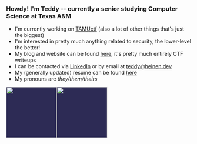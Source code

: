 
### Howdy!  I'm Teddy -- currently a senior studying Computer Science at Texas A&M

- I'm currently working on [TAMUctf](https://github.com/tamuctf/) (also a lot of other things that's just the biggest)
- I'm interested in pretty much anything related to security, the lower-level the better! 
- My blog and website can be found [here](https://teddyheinen.com), it's pretty much entirely CTF writeups
- I can be contacted via [LinkedIn](https://www.linkedin.com/in/teddyheinen/) or by email at [teddy@heinen.dev](mailto:teddy@heinen.dev)
- My (generally updated) resume can be found [here](https://teddyheinen.com/resume.pdf)
- My pronouns are *they/them/theirs*


<a href="https://teddyheinen.com/" class="metrics" ><img style="background-color: #2d2b55;" height="137.3px" src="https://github-readme-stats.tcheinen.vercel.app/api?username=tcheinen&hide_title=true&hide_border=true&show_icons=true&include_all_commits=true&count_private=true&line_height=21&theme=shades-of-purple&rx=0" /><img style="background-color: #2d2b55;" height="137.3px" src="https://github-readme-stats.tcheinen.vercel.app/api/top-langs/?username=tcheinen&hide=html,assembly&hide_title=true&hide_border=true&layout=compact&langs_count=7&exclude_repo=PS-Insurgence,PS-Client-Insurgence,picoCTF,Naumachia,pacman-ai&theme=shades-of-purple&rx=0" /></a>
